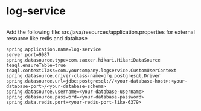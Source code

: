 # log-service

## 


Add the following file: src/java/resources/application.properties for external resource like redis and database

```
spring.application.name=log-service
server.port=9987
spring.datasource.type=com.zaxxer.hikari.HikariDataSource
teaql.ensureTable=true
teaql.contextClass=com.yourcompany.logservice.CustomUserContext
spring.datasource.driver-class-name=org.postgresql.Driver
spring.datasource.url=jdbc:postgresql://<your-database-host>:<your-database-port>/<your-database-schema>
spring.datasource.username=<your-database-username>
spring.datasource.password=<your-database-password>
spring.data.redis.port=<your-redis-port-like-6379>
```


